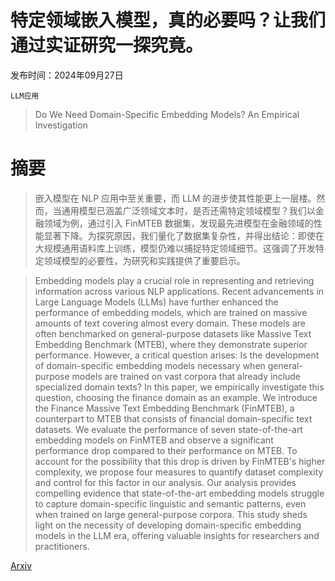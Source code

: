 # 特定领域嵌入模型，真的必要吗？让我们通过实证研究一探究竟。

发布时间：2024年09月27日

`LLM应用`

> Do We Need Domain-Specific Embedding Models? An Empirical Investigation

# 摘要

> 嵌入模型在 NLP 应用中至关重要，而 LLM 的进步使其性能更上一层楼。然而，当通用模型已涵盖广泛领域文本时，是否还需特定领域模型？我们以金融领域为例，通过引入 FinMTEB 数据集，发现最先进模型在金融领域的性能显著下降。为探究原因，我们量化了数据集复杂性，并得出结论：即使在大规模通用语料库上训练，模型仍难以捕捉特定领域细节。这强调了开发特定领域模型的必要性，为研究和实践提供了重要启示。

> Embedding models play a crucial role in representing and retrieving information across various NLP applications. Recent advancements in Large Language Models (LLMs) have further enhanced the performance of embedding models, which are trained on massive amounts of text covering almost every domain. These models are often benchmarked on general-purpose datasets like Massive Text Embedding Benchmark (MTEB), where they demonstrate superior performance. However, a critical question arises: Is the development of domain-specific embedding models necessary when general-purpose models are trained on vast corpora that already include specialized domain texts? In this paper, we empirically investigate this question, choosing the finance domain as an example. We introduce the Finance Massive Text Embedding Benchmark (FinMTEB), a counterpart to MTEB that consists of financial domain-specific text datasets. We evaluate the performance of seven state-of-the-art embedding models on FinMTEB and observe a significant performance drop compared to their performance on MTEB. To account for the possibility that this drop is driven by FinMTEB's higher complexity, we propose four measures to quantify dataset complexity and control for this factor in our analysis. Our analysis provides compelling evidence that state-of-the-art embedding models struggle to capture domain-specific linguistic and semantic patterns, even when trained on large general-purpose corpora. This study sheds light on the necessity of developing domain-specific embedding models in the LLM era, offering valuable insights for researchers and practitioners.

[Arxiv](https://arxiv.org/abs/2409.18511)